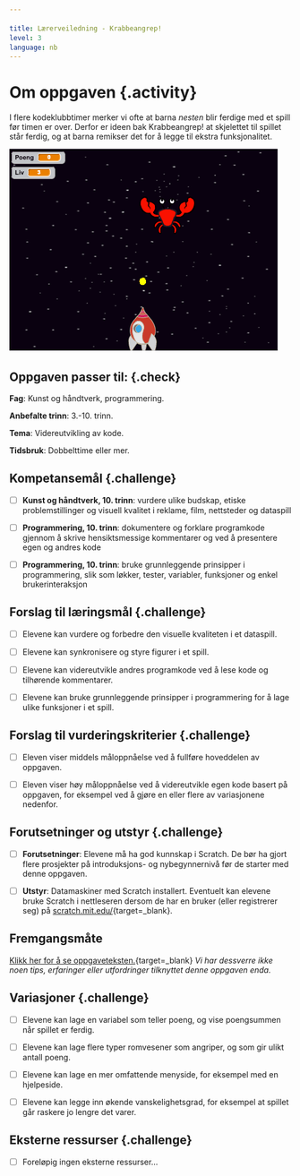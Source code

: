```yaml
---

title: Lærerveiledning - Krabbeangrep!
level: 3
language: nb
---
```



# Om oppgaven {.activity}

I flere kodeklubbtimer merker vi ofte at barna _nesten_ blir ferdige med et
spill før timen er over. Derfor er ideen bak Krabbeangrep! at skjelettet til
spillet står ferdig, og at barna remikser det for å legge til ekstra
funksjonalitet.

![Illustrerer en remix av et krabbespill](krabbeangrep_remiks.png)

## Oppgaven passer til: {.check}

 __Fag__: Kunst og håndtverk, programmering.
 
__Anbefalte trinn__: 3.-10. trinn.

__Tema__: Videreutvikling av kode.

__Tidsbruk__: Dobbelttime eller mer.

## Kompetansemål {.challenge}

- [ ] __Kunst og håndtverk, 10. trinn__: vurdere ulike budskap, etiske
      problemstillinger og visuell kvalitet i reklame, film, nettsteder og
      dataspill

- [ ] __Programmering, 10. trinn__: dokumentere og forklare programkode gjennom
      å skrive hensiktsmessige kommentarer og ved å presentere egen og andres
      kode

- [ ] __Programmering, 10. trinn__: bruke grunnleggende prinsipper i
      programmering, slik som løkker, tester, variabler, funksjoner og enkel
      brukerinteraksjon

## Forslag til læringsmål {.challenge}

- [ ] Elevene kan vurdere og forbedre den visuelle kvaliteten i et dataspill.

- [ ] Elevene kan synkronisere og styre figurer i et spill.

- [ ] Elevene kan videreutvikle andres programkode ved å lese kode og tilhørende
      kommentarer.

- [ ] Elevene kan bruke grunnleggende prinsipper i programmering for å lage
      ulike funksjoner i et spill.

## Forslag til vurderingskriterier {.challenge}

- [ ] Eleven viser middels måloppnåelse ved å fullføre hoveddelen av oppgaven.

- [ ] Eleven viser høy måloppnåelse ved å videreutvikle egen kode basert på
      oppgaven, for eksempel ved å gjøre en eller flere av variasjonene
      nedenfor.

## Forutsetninger og utstyr {.challenge}

- [ ] __Forutsetninger__: Elevene må ha god kunnskap i Scratch. De bør ha gjort
      flere prosjekter på introduksjons- og nybegynnernivå før de starter med
      denne oppgaven.

- [ ] __Utstyr__: Datamaskiner med Scratch installert. Eventuelt kan elevene
      bruke Scratch i nettleseren dersom de har en bruker (eller registrerer
      seg) på [scratch.mit.edu/](http://scratch.mit.edu/){target=_blank}.

## Fremgangsmåte

[Klikk her for å se
oppgaveteksten.](../krabbeangrep_remiks/krabbeangrep_remiks.html){target=_blank}
_Vi har dessverre ikke noen tips, erfaringer eller utfordringer tilknyttet denne
oppgaven enda._

## Variasjoner {.challenge}

- [ ] Elevene kan lage en variabel som teller poeng, og vise poengsummen når
      spillet er ferdig.

- [ ] Elevene kan lage flere typer romvesener som angriper, og som gir ulikt
      antall poeng.

- [ ] Elevene kan lage en mer omfattende menyside, for eksempel med en
      hjelpeside.

- [ ] Elevene kan legge inn økende vanskelighetsgrad, for eksempel at spillet
      går raskere jo lengre det varer.

## Eksterne ressurser {.challenge}

- [ ] Foreløpig ingen eksterne ressurser...
